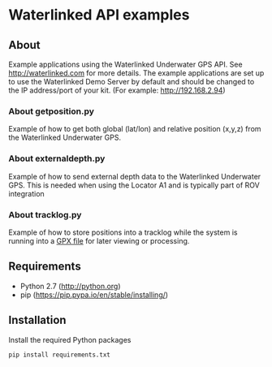 # Waterlinked API examples

## About

Example applications using the Waterlinked Underwater GPS API. See http://waterlinked.com for more details.
The example applications are set up to use the Waterlinked Demo Server by default and should be changed
to the IP address/port of your kit. (For example: http://192.168.2.94)

### About getposition.py

Example of how to get both global (lat/lon) and relative position (x,y,z) from the Waterlinked Underwater GPS.

### About externaldepth.py

Example of how to send external depth data to the Waterlinked Underwater GPS. This is needed when
using the Locator A1 and is typically part of ROV integration

### About tracklog.py

Example of how to store positions into a tracklog while the system is running into a [GPX file](https://en.wikipedia.org/wiki/GPS_Exchange_Format) for later viewing or processing.

## Requirements

* Python 2.7 (http://python.org)
* pip (https://pip.pypa.io/en/stable/installing/)

## Installation

Install the required Python packages

```
pip install requirements.txt
```

